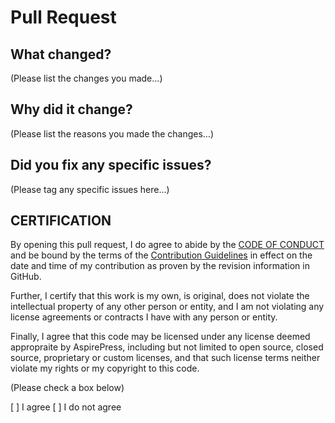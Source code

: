 # Pull Request

## What changed?

(Please list the changes you made...)

## Why did it change?

(Please list the reasons you made the changes...)

## Did you fix any specific issues?

(Please tag any specific issues here...)

## CERTIFICATION

By opening this pull request, I do agree to abide by the [CODE OF CONDUCT](CODE_OF_CONDUCT.md) and be bound by the terms
of the [Contribution Guidelines](CONTRIBUTING.md) in effect on the date and time of my contribution as proven by the
revision information in GitHub.

Further, I certify that this work is my own, is original, does not violate the intellectual property of any other person
or entity, and I am not violating any license agreements or contracts I have with any person or entity.

Finally, I agree that this code may be licensed under any license deemed appropraite by AspirePress, including but not
limited to open source, closed source, proprietary or custom licenses, and that such license terms neither violate my
rights or my copyright to this code. 

(Please check a box below)

[ ] I agree
[ ] I do not agree
